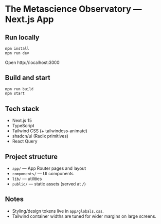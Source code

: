 # The Metascience Observatory — Next.js App

## Run locally
```bash
npm install
npm run dev
```
Open http://localhost:3000

## Build and start
```bash
npm run build
npm start
```

## Tech stack
- Next.js 15
- TypeScript
- Tailwind CSS (+ tailwindcss-animate)
- shadcn/ui (Radix primitives)
- React Query

## Project structure
- `app/` — App Router pages and layout
- `components/` — UI components
- `lib/` — utilities
- `public/` — static assets (served at `/`)

## Notes
- Styling/design tokens live in `app/globals.css`.
- Tailwind container widths are tuned for wider margins on large screens.

